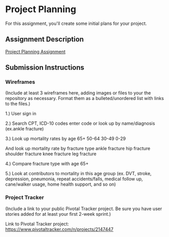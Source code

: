# Project Planning
For this assignment, you'll create some initial plans for your project.

## Assignment Description
[Project Planning Assignment](https://education.launchcode.org/liftoff/assignments/planning/)

## Submission Instructions

### Wireframes

(Include at least 3 wireframes here, adding images or files to your the repository as necessary. Format them as a bulleted/unordered list with links to the files.)

1.)
User sign in 

2.)
Search CPT, ICD-10 codes
    enter code 
    or 
    look up by name/diagnosis (ex.ankle fracture)

3.)
Look up mortality rates by age 
    65+
    50-64
    30-49
    0-29

And look up mortality rate by fracture type
    ankle fracture
    hip fracture 
    shoulder fracture 
    knee fracture 
    leg fracture 

4.)
Compare fracture type with age 65+ 

5.)
Look at contributors to mortality in this age group (ex. DVT, stroke, depression, pneumonia, repeat accidents/falls, medical follow up, cane/walker usage, home health support, and so on)

### Project Tracker

(Include a link to your public Pivotal Tracker project. Be sure you have user stories added for at least your first 2-week sprint.)

Link to Pivotal Tracker project: 
https://www.pivotaltracker.com/n/projects/2147447